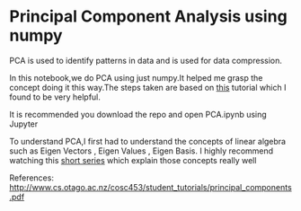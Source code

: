 # Principal Component Analysis using numpy

PCA is used to identify patterns in data and is used for data compression.

In this notebook,we do PCA using just numpy.It helped me grasp the concept doing it this way.The steps taken are based on [this](http://www.cs.otago.ac.nz/cosc453/student_tutorials/principal_components.pdf) tutorial which I found to be very helpful.

It is recommended you download the repo and open PCA.ipynb using Jupyter

To understand PCA,I first had to understand the concepts of linear algebra such as Eigen Vectors , Eigen Values , Eigen Basis.
I highly recommend watching this [short series](https://www.youtube.com/playlist?list=PLZHQObOWTQDPD3MizzM2xVFitgF8hE_ab) which explain those concepts really well


References:
http://www.cs.otago.ac.nz/cosc453/student_tutorials/principal_components.pdf




